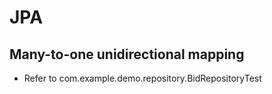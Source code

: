 
# JPA

## Many-to-one unidirectional mapping
- Refer to com.example.demo.repository.BidRepositoryTest